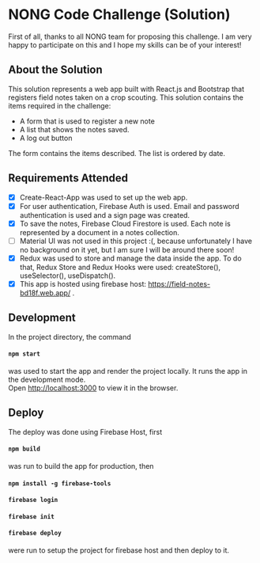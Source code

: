 # NONG Code Challenge (Solution)

First of all, thanks to all NONG team for proposing this challenge. I am very happy to participate on this and I hope my skills can be of your interest!

## About the Solution

This solution represents a web app built with React.js and Bootstrap that registers field notes taken on a crop scouting.
This solution contains the items required in the challenge:

- A form that is used to register a new note
- A list that shows the notes saved.
- A log out button

The form contains the items described. The list is ordered by date.

## Requirements Attended

- [x] Create-React-App was used to set up the web app.
- [x] For user authentication, Firebase Auth is used. Email and password authentication is used and a sign page was created.
- [x] To save the notes, Firebase Cloud Firestore is used.
      Each note is represented by a document in a notes collection.
- [ ] Material UI was not used in this project :(, because unfortunately I have no background on it yet, but I am sure I will be around there soon!
- [x] Redux was used to store and manage the data inside the app. To do that, Redux Store and Redux Hooks were used: createStore(), useSelector(), useDispatch().
- [x] This app is hosted using firebase host: https://field-notes-bd18f.web.app/ .

## Development

In the project directory, the command

#### `npm start`

was used to start the app and render the project locally.
It runs the app in the development mode.\
Open [http://localhost:3000](http://localhost:3000) to view it in the browser.

## Deploy

The deploy was done using Firebase Host, first

#### `npm build`

was run to build the app for production, then

#### `npm install -g firebase-tools`

#### `firebase login`

#### `firebase init`

#### `firebase deploy`

were run to setup the project for firebase host and then deploy to it.
